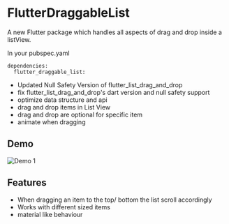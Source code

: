 # FlutterDraggableList
A new Flutter package which handles all aspects of drag and drop inside a listView.

In your pubspec.yaml
```
dependencies:
  flutter_draggable_list:
```
- Updated Null Safety Version of flutter_list_drag_and_drop 
- fix flutter_list_drag_and_drop's dart version and null safety support
- optimize data structure and api
- drag and drop items in List View
- drag and drop are optional for specific item
- animate when dragging

## Demo
![Demo 1](https://github.com/Norbert515/flutter_list_drag_and_drop/blob/master/example/gifs/demo_1_small.gif)


## Features

- When dragging an item to the top/ bottom the list scroll accordingly 
- Works with different sized items
- material like behaviour 
